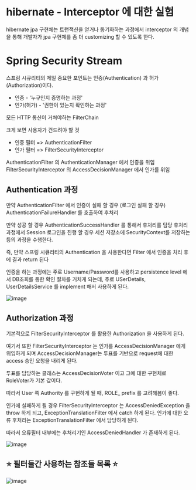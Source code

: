 # hibernate - Interceptor 에 대한 실험

hibernate jpa 구현체는 트랜잭션을 얻거나 동기화하는 과정에서 interceptor 의 개념을 통해 개발자가 
jpa 구현체를 좀 더 customizing 할 수 있도록 한다.

# Spring Security Stream

스프링 시큐리티의 제일 중요한 포인트는 인증(Authentication) 과 허가 (Authorization)이다.

* 인증 - '누구인지 증명하는 과정'
* 인가(허가) - '권한이 있는지 확인하는 과정'

모든 HTTP 통신이 거쳐야하는 FilterChain

크게 보면 사용자가 건드려야 할 것

* 인증 필터 => AuthenticationFilter
* 인가 필터 => FilterSecurityInterceptor

AuthenticationFilter 의 AuthenticationManager 에서 인증을 위임
FilterSecurityInterceptor 의 AccessDecisionManager 에서 인가를 위임

## Authentication 과정
만약 AuthenticationFilter 에서 인증이 실패 할 경우 (로그인 실패 할 경우)<br>
AuthenticationFailureHandler 를 호출하여 후처리

만약 성공 할 경우 AuthenticationSuccessHandler 를 통해서 후처리를 담당
후처리 과정에서 Session 로그인을 진행 할 경우 세션 저장소에 SecurityContext를 저장하는 등의 과정을 수행한다. 

즉, 만약 스프링 시큐리티의 Authentication 을 사용한다면 Filter 에서 인증을 처리 후에 결과 return 된다

인증을 하는 과정에는 주로 Username/Password를 사용하고 persistence level 에서 DB조회를 통한
확인 절차를 거치게 되는데, 주로 USerDetails, UserDetailsService 를 implement 해서 사용하게 된다.

![image](https://user-images.githubusercontent.com/69373314/192448016-f262310d-f5e5-4003-9e1e-2e9665d624be.png)


## Authorization 과정
기본적으로 FilterSecurityInterceptor 를 활용한 Authorization 을 사용하게 된다. 

여기서 또한 FilterSecurityInterceptor 는 인가를 AccessDecisionManager 에게 위임하게 되며
AccessDecisionManager는  투표를 기반으로 request에 대한 access 승인 요청을 내리게 된다.

투표를 담당하는 클래스는 AccessDecisionVoter 이고 그에 대한 구현체로 RoleVoter가 기본 값이다.

따라서 User 쪽 Authority 를 구현하게 될 때, ROLE_ prefix 를 고려해봄이 좋다.

인가에 실패하게 될 경우 FilterSecurityInterceptor 는 AccessDeniedException 을 throw
하게 되고, ExceptionTranslationFilter 에서 catch 하게 된다.
인가에 대한 오류 후처리는 ExceptionTranslationFilter 에서 담당하게 된다.

따라서 오류필터 내부에는 후처리기인 AccessDeniedHandler 가 존재하게 된다.

![image](https://user-images.githubusercontent.com/69373314/192447772-3ece95a7-8ca1-40ac-a0e1-554867fb3f6e.png)

## ⭐ 필터들간 사용하는 참조들 목록 ⭐
![image](https://user-images.githubusercontent.com/69373314/192928080-08a9843e-1823-4a45-a04e-d362be981ad4.png)
